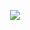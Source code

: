 <p align="center">
  <img src="https://user-images.githubusercontent.com/194892/233696371-fd13f9bd-c8a6-43a4-b020-2e4148b98d9a.png" />
</p>
